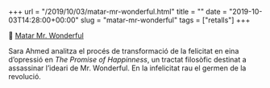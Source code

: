 +++
url = "/2019/10/03/matar-mr-wonderful.html"
title = ""
date = "2019-10-03T14:28:00+00:00"
slug = "matar-mr-wonderful"
tags = ["retalls"]
+++

📎 [Matar Mr. Wonderful](https://www.eltemps.cat/article/8222/matar-mr-wonderful)

Sara Ahmed analitza el procés de transformació de la felicitat en eina d’opressió en *The Promise of Happinness*, un tractat filosòfic destinat a assassinar l’ideari de Mr. Wonderful. En la infelicitat rau el germen de la revolució.
